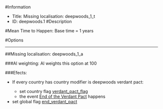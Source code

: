 #Information
 - Title: Missing localisation: deepwoods_1_t
 - ID: deepwoods.1
#Description

#Mean Time to Happen:
Base time = 1 years

#Options

___
##Missing localisation: deepwoods_1_a

###AI weighting:
AI weights this option at 100


###Efects:<ul><li>If every country has country modifier is deepwoods verdant pact:</li><ul><li>set country flag [verdant_pact_flag](../flags/verdant_pact_flag.md)</li><li>the event [End of the Verdant Pact](../events/end_of_the_verdant_pact.md) happens</li></ul><li>set global flag [end_verdant_pact](../flags/end_verdant_pact.md)</li></ul>
